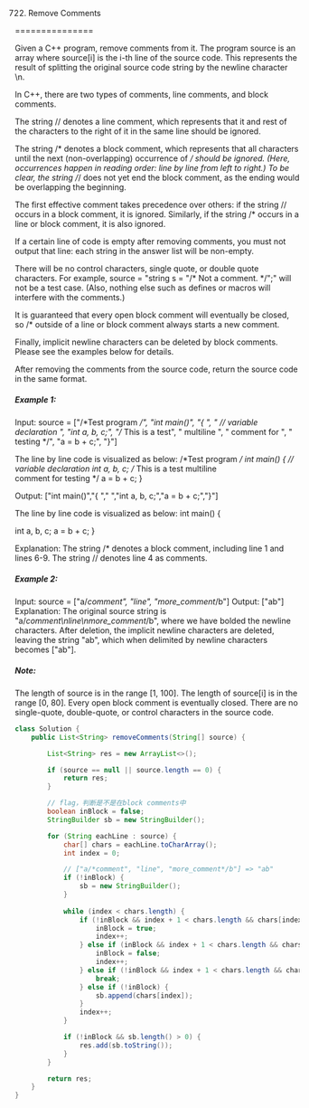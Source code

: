 722. Remove Comments

===============

Given a C++ program, remove comments from it. The program source is an array where source[i] is the i-th line of the source code. This represents the result of splitting the original source code string by the newline character \n.

In C++, there are two types of comments, line comments, and block comments.

The string // denotes a line comment, which represents that it and rest of the characters to the right of it in the same line should be ignored.

The string /* denotes a block comment, which represents that all characters until the next (non-overlapping) occurrence of */ should be ignored. (Here, occurrences happen in reading order: line by line from left to right.) To be clear, the string /*/ does not yet end the block comment, as the ending would be overlapping the beginning.

The first effective comment takes precedence over others: if the string // occurs in a block comment, it is ignored. Similarly, if the string /* occurs in a line or block comment, it is also ignored.

If a certain line of code is empty after removing comments, you must not output that line: each string in the answer list will be non-empty.

There will be no control characters, single quote, or double quote characters. For example, source = "string s = "/* Not a comment. */";" will not be a test case. (Also, nothing else such as defines or macros will interfere with the comments.)

It is guaranteed that every open block comment will eventually be closed, so /* outside of a line or block comment always starts a new comment.

Finally, implicit newline characters can be deleted by block comments. Please see the examples below for details.

After removing the comments from the source code, return the source code in the same format.

##### Example 1:
Input: 
source = ["/*Test program */", "int main()", "{ ", "  // variable declaration ", "int a, b, c;", "/* This is a test", "   multiline  ", "   comment for ", "   testing */", "a = b + c;", "}"]

The line by line code is visualized as below:
/*Test program */
int main()
{ 
  // variable declaration 
int a, b, c;
/* This is a test
   multiline  
   comment for 
   testing */
a = b + c;
}

Output: ["int main()","{ ","  ","int a, b, c;","a = b + c;","}"]

The line by line code is visualized as below:
int main()
{ 

int a, b, c;
a = b + c;
}

Explanation: 
The string /* denotes a block comment, including line 1 and lines 6-9. The string // denotes line 4 as comments.

##### Example 2:
Input: 
source = ["a/*comment", "line", "more_comment*/b"]
Output: ["ab"]
Explanation: The original source string is "a/*comment\nline\nmore_comment*/b", where we have bolded the newline characters.  After deletion, the implicit newline characters are deleted, leaving the string "ab", which when delimited by newline characters becomes ["ab"].

##### Note:

The length of source is in the range [1, 100].
The length of source[i] is in the range [0, 80].
Every open block comment is eventually closed.
There are no single-quote, double-quote, or control characters in the source code.

```java
class Solution {
    public List<String> removeComments(String[] source) {

        List<String> res = new ArrayList<>();

        if (source == null || source.length == 0) {
            return res;
        }

        // flag，判断是不是在block comments中
        boolean inBlock = false;
        StringBuilder sb = new StringBuilder();

        for (String eachLine : source) {
            char[] chars = eachLine.toCharArray();
            int index = 0;

            // ["a/*comment", "line", "more_comment*/b"] => "ab"
            if (!inBlock) {
                sb = new StringBuilder();
            }
            
            while (index < chars.length) {
                if (!inBlock && index + 1 < chars.length && chars[index] == '/' && chars[index+1] == '*') {
                    inBlock = true;
                    index++;
                } else if (inBlock && index + 1 < chars.length && chars[index] == '*' && chars[index+1] == '/') {
                    inBlock = false;
                    index++;
                } else if (!inBlock && index + 1 < chars.length && chars[index] == '/' && chars[index+1] == '/') {
                    break;
                } else if (!inBlock) {
                    sb.append(chars[index]);
                }
                index++;
            }

            if (!inBlock && sb.length() > 0) {
                res.add(sb.toString());
            }
        }

        return res;
    }
}
```

